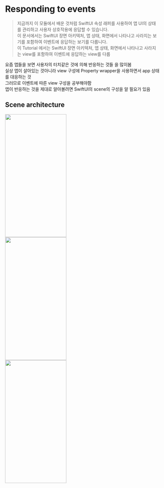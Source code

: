 # Responding to events

> 지금까지 이 모듈에서 배운 것처럼 SwiftUI 속성 래퍼를 사용하여 앱 UI의 상태를 관리하고 사용자 상호작용에 응답할 수 있습니다.
> <br/>
> 이 문서에서는 SwiftUI 장면 아키텍처, 앱 상태, 화면에서 나타나고 사라지는 보기를 포함하여 이벤트에 응답하는 보기를 다룹니다.
> <br/>
> 이 Tutorial 에서는 SwiftUI 장면 아키텍처, 앱 상태, 화면에서 나타나고 사라지는 view를 포함하여 이벤트에 응답하는 view를 다룹
> <br/>

요즘 앱들을 보면 사용자의 터치같은 것에 의해 반응하는 것들 을 많이봄
<br/>
실상 앱이 살아있는 것아니라 view 구성에 Property wrapper을 사용하면서 app 상태를 대응하는 것
<br/>
그러므로 이벤트에 따른 view 구성을 공부해야함
<br/>
앱이 반응하는 것을 제대로 알아볼려면 SwiftUI의 scene의 구성을 알 필요가 있음
<br/>

## Scene architecture

<img src="https://docs-assets.developer.apple.com/published/f852de8a8170db339183fad5c3a6b548/SUI_067-010-010~dark@2x.png" width="200" height="400"/>
<br/>
<img src="https://docs-assets.developer.apple.com/published/f852de8a8170db339183fad5c3a6b548/SUI_067-010-010~dark@2x.png" width="200" height="400"/>
<br/>
<img src="https://docs-assets.developer.apple.com/published/f852de8a8170db339183fad5c3a6b548/SUI_067-010-010~dark@2x.png" width="200" height="400"/>
<br/>

